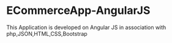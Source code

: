 # ECommerceApp-AngularJS

This Application is developed on Angular JS in association with php,JSON,HTML,CSS,Bootstrap